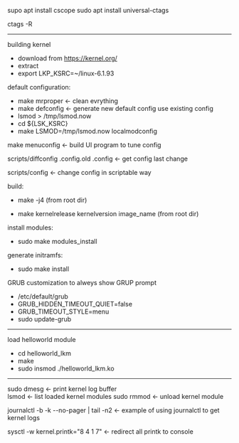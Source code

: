supo apt install cscope
sudo apt install universal-ctags


ctags -R

----------
building kernel
- download from https://kernel.org/
- extract
- export LKP_KSRC=~/linux-6.1.93

default configuration:
- make mrproper <- clean evrything
- make defconfig <- generate new default config
use existing config
- lsmod > /tmp/lsmod.now
- cd ${LSK_KSRC}
- make LSMOD=/tmp/lsmod.now localmodconfig


make menuconfig <- build UI program to tune config


scripts/diffconfig .config.old .config <- get config last change

scripts/config <- change config in scriptable way


build:
- make -j4 (from root dir)

- make kernelrelease kernelversion image_name (from root dir) 


install modules:
- sudo make modules_install

generate initramfs:
- sudo make install

GRUB customization
to alweys show GRUP prompt
- /etc/default/grub
- GRUB_HIDDEN_TIMEOUT_QUIET=false 
- GRUB_TIMEOUT_STYLE=menu
- sudo update-grub


------------
load helloworld module
- cd helloworld_lkm
- make
- sudo insmod ./helloworld_lkm.ko


--------
sudo dmesg <- print kernel log buffer   
lsmod <- list loaded kernel modules
sudo rmmod <name> <- unload kernel module

journalctl -b -k --no-pager | tail -n2 <- example of using journalctl to get kernel logs

sysctl -w kernel.printk="8 4 1 7" <- redirect all printk to console 